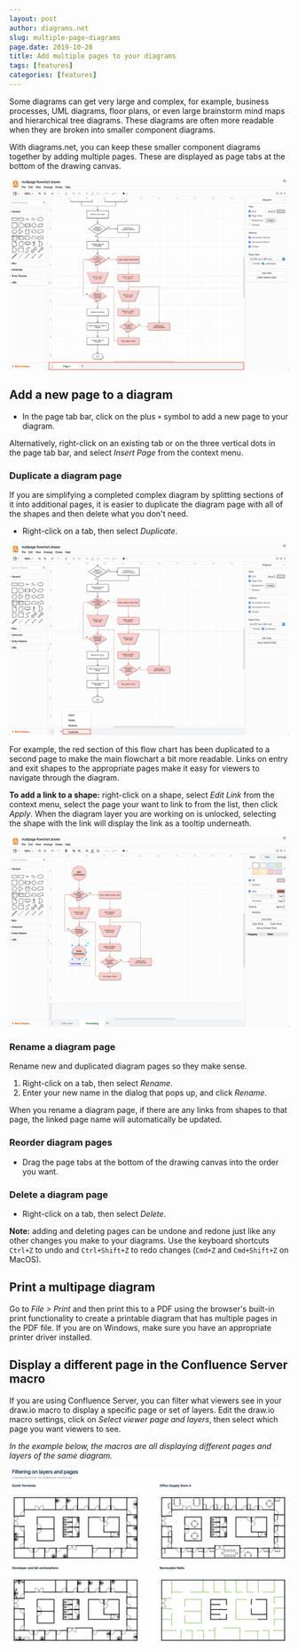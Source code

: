 ```yaml
---
layout: post
author: diagrams.net
slug: multiple-page-diagrams
page.date: 2019-10-28
title: Add multiple pages to your diagrams
tags: [features]
categories: [features]
---
```


Some diagrams can get very large and complex, for example, business processes, UML diagrams, floor plans, or even large brainstorm mind maps and hierarchical tree diagrams. These diagrams are often more readable when they are broken into smaller component diagrams.

With diagrams.net, you can keep these smaller component diagrams together by adding multiple pages. These are displayed as page tabs at the bottom of the drawing canvas.

<img src="/assets/img/blog/page-tab-example.png" style="max-width:100%;height:auto;" alt="Add multiple pages to diagrams with the page tab bar at the bottom of the drawing canvas">

## Add a new page to a diagram

- In the page tab bar, click on the plus ``+`` symbol to add a new page to your diagram.

Alternatively, right-click on an existing tab or on the three vertical dots in the page tab bar, and select _Insert Page_ from the context menu.


### Duplicate a diagram page

If you are simplifying a completed complex diagram by splitting sections of it into additional pages, it is easier to duplicate the diagram page with all of the shapes and then delete what you don't need.

- Right-click on a tab, then select _Duplicate_.

<img src="/assets/img/blog/duplicate-page.png" style="max-width:100%;height:auto;" alt="Duplicate a diagram page">

For example, the red section of this flow chart has been duplicated to a second page to make the main flowchart a bit more readable. Links on entry and exit shapes to the appropriate pages make it easy for viewers to navigate through the diagram.

**To add a link to a shape:** right-click on a shape, select _Edit Link_ from the context menu, select the page your want to link to from the list, then click _Apply_. When the diagram layer you are working on is unlocked, selecting the shape with the link will display the link as a tooltip underneath.

<img src="/assets/img/blog/link-to-page.png" style="max-width:100%;height:auto;" alt="A shape with a link to a page in a multi-page diagram">

### Rename a diagram page

Rename new and duplicated diagram pages so they make sense.

1. Right-click on a tab, then select _Rename_.
2. Enter your new name in the dialog that pops up, and click _Rename_.

When you rename a diagram page, if there are any links from shapes to that page, the linked page name will automatically be updated.

### Reorder diagram pages

- Drag the page tabs at the bottom of the drawing canvas into the order you want.

### Delete a diagram page

- Right-click on a tab, then select _Delete_.

**Note:** adding and deleting pages can be undone and redone just like any other changes you make to your diagrams. Use the keyboard shortcuts ``Ctrl+Z`` to undo and ``Ctrl+Shift+Z`` to redo changes (``Cmd+Z`` and ``Cmd+Shift+Z`` on MacOS).

## Print a multipage diagram

Go to _File > Print_ and then print this to a PDF using the browser's built-in print functionality to create a printable diagram that has multiple pages in the PDF file. If you are on Windows, make sure you have an appropriate printer driver installed.

## Display a different page in the Confluence Server macro

If you are using Confluence Server, you can filter what viewers see in your draw.io macro to display a specific page or set of layers. Edit the draw.io macro settings, click on _Select viewer page and layers_, then select which page you want viewers to see.

_In the example below, the macros are all displaying different pages and layers of the same diagram._

<img src="/assets/img/blog/filtered-diagram-macros.png" style="max-width:100%;height:auto;"  alt="Diagrams filtered based on page and layers in Confluence Server">
